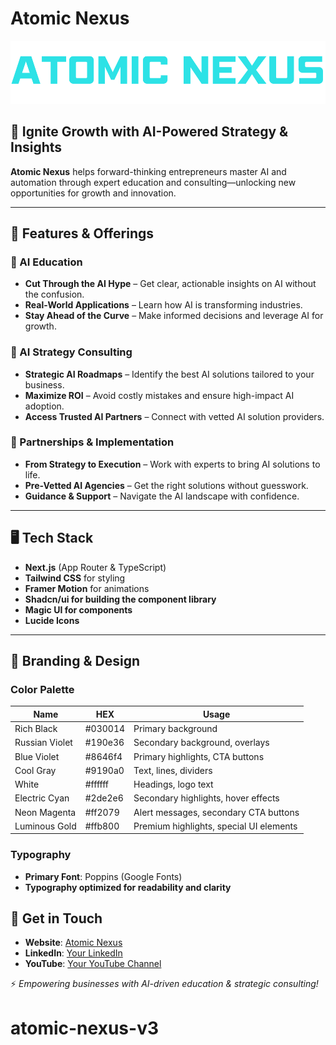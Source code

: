 # Atomic Nexus

![Atomic Nexus Logo](public/logo-blue.svg)

## 🚀 Ignite Growth with AI-Powered Strategy & Insights
**Atomic Nexus** helps forward-thinking entrepreneurs master AI and automation through expert education and consulting—unlocking new opportunities for growth and innovation.

---

## 🌟 Features & Offerings

### 🔹 AI Education
- **Cut Through the AI Hype** – Get clear, actionable insights on AI without the confusion.
- **Real-World Applications** – Learn how AI is transforming industries.
- **Stay Ahead of the Curve** – Make informed decisions and leverage AI for growth.

### 🔹 AI Strategy Consulting
- **Strategic AI Roadmaps** – Identify the best AI solutions tailored to your business.
- **Maximize ROI** – Avoid costly mistakes and ensure high-impact AI adoption.
- **Access Trusted AI Partners** – Connect with vetted AI solution providers.

### 🔹 Partnerships & Implementation
- **From Strategy to Execution** – Work with experts to bring AI solutions to life.
- **Pre-Vetted AI Agencies** – Get the right solutions without guesswork.
- **Guidance & Support** – Navigate the AI landscape with confidence.

---

## 🖥️ Tech Stack
- **Next.js** (App Router & TypeScript)
- **Tailwind CSS** for styling
- **Framer Motion** for animations
- **Shadcn/ui for  building the component library**
- **Magic UI for components**
- **Lucide Icons**

---

## 🎨 Branding & Design
### **Color Palette**
| Name            | HEX      | Usage |
|---------------|---------|-----------------------------|
| Rich Black    | #030014 | Primary background |
| Russian Violet | #190e36 | Secondary background, overlays |
| Blue Violet   | #8646f4 | Primary highlights, CTA buttons |
| Cool Gray     | #9190a0 | Text, lines, dividers |
| White         | #ffffff | Headings, logo text |
| Electric Cyan | #2de2e6 | Secondary highlights, hover effects |
| Neon Magenta  | #ff2079 | Alert messages, secondary CTA buttons |
| Luminous Gold | #ffb800 | Premium highlights, special UI elements |

### **Typography**
- **Primary Font**: Poppins (Google Fonts)
- **Typography optimized for readability and clarity**


## 🔗 Get in Touch
- **Website**: [Atomic Nexus](#)
- **LinkedIn**: [Your LinkedIn](#)
- **YouTube**: [Your YouTube Channel](#)

⚡ *Empowering businesses with AI-driven education & strategic consulting!*
# atomic-nexus-v3
